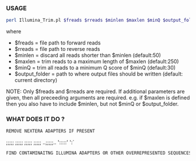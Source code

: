 ### USAGE

```sh
perl Illumina_Trim.pl $freads $rreads $minlen $maxlen $minQ $output_folder
  ```
  
where

- $freads = file path to forward reads
- $rreads = file path to reverse reads
- $minlen = discard all reads shorter than $minlen (default:50)
- $maxlen = trim reads to a maximum length of $maxlen (default:250)
- $minQ = trim all reads to a minimum Q score of $minQ (default:30)
- $output_folder = path to where output files should be written (default: current directory)

NOTE: Only $freads and $rreads are required.  If additional parameters are given, then all preceeding arguments are required. e.g. if $maxlen is defined then you also have to include $minlen, but not $minQ or $output_folder.

### WHAT DOES IT DO ?

```sh
REMOVE NEXTERA ADAPTERS IF PRESENT
```
   ;;;;;
   ;;;;;
   ;;;;;
   ;;;;;
 ..;;;;;..
  ':::::'
    ':`


```sh
FIND CONTAMINAITNG ILLUMINA ADAPTERS OR OTHER OVERREPRESENTED SEQUENCES
```
  
